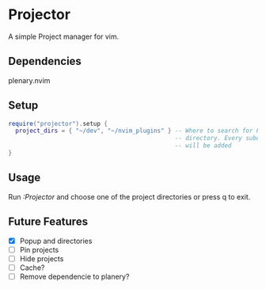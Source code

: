 # Projector

A simple Project manager for vim.

## Dependencies

plenary.nvim

## Setup

```lua
require("projector").setup {
  project_dirs = { "~/dev", "~/nvim_plugins" } -- Where to search for Project
                                               -- directory. Every subdirectory
                                               -- will be added
}
```

## Usage

Run _:Projector_ and choose one of the project directories or press q to exit.

## Future Features

- [x] Popup and directories
- [ ] Pin projects
- [ ] Hide projects
- [ ] Cache?
- [ ] Remove dependencie to planery?

